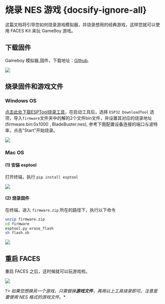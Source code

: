 # 烧录 NES 游戏 {docsify-ignore-all}

这篇文档将引导您如何烧录游戏模拟器，并烧录想用的经典游戏，这样您就可以使用 FACES Kit 来玩 GameBoy 游戏。

## 下载固件

Gameboy 模拟器,固件，下载地址：[Github](https://github.com/m5stack/M5Stack-nesemu).

<img src="assets/img/getting_started_pics/faces/faces_quick_start_05.webp">

## 烧录固件和游戏文件

### Windows OS

[点击此处下载ESPTool烧录工具](https://www.espressif.com/sites/default/files/tools/flash_download_tools_v3.6.8_0.zip)，在启动工具后，选择 `ESP32 DownloadTool` 选项，导入`firmware`文件夹中的解的2个文件bin文件，并设置其对应的烧录地址(firmware.bin:0x1000 , BladeBuster.nes), 参考下图配置设备连接的端口与波特率，点击"Start"开始烧录。

<img src="assets\img\getting_started_pics\faces\esptool_burn_game.webp">

### Mac OS

#### (1) 安装 esptool

打开终端，执行 `pip install esptool`

<img src="assets/img/getting_started_pics/faces/faces_quick_start_08.webp">

#### (2) 烧录固件

在终端，进入 `firmware.zip` 所在的路径下，执行以下命令

```sh
unzip firmware.zip
cd firmware
esptool.py erase_flash
sh flash.sh
```

<img src="assets/img/getting_started_pics/faces/faces_quick_start_07.webp">

## 重启 FACES

重启 FACES 之后，这时候就可以玩游戏啦。

<img src="assets/img/product_pics/core/faces_kit/gameboy_01.webp">


?> *如果您想换另一个游戏，只需替换**游戏文件**，再用以上工具烧录即可。注意是要使用 NES 格式的游戏文件。**
